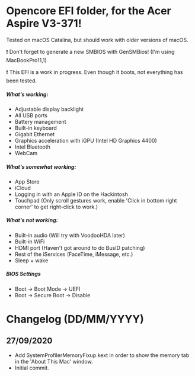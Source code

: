 # Opencore EFI folder, for the Acer Aspire V3-371!

Tested on macOS Catalina, but should work with older versions of macOS.

:exclamation: Don't forget to generate a new SMBIOS with GenSMBios! (I'm using MacBookPro11,1)

:exclamation: This EFI is a work in progress. Even though it boots, not everything has been tested.

##### What's working:
* Adjustable display backlight
* All USB ports
* Battery management
* Built-in keyboard
* Gigabit Ethernet
* Graphics acceleration with iGPU (Intel HD Graphics 4400)
* Intel Bluetooth
* WebCam

##### What's somewhat working:
* App Store
* iCloud
* Logging in with an Apple ID on the Hackintosh
* Touchpad (Only scroll gestures work, enable 'Click in bottom right corner' to get right-click to work.)

##### What's not working:
* Built-in audio (Will try with VoodooHDA later)
* Built-in WiFi
* HDMI port (Haven't got around to do BusID patching)
* Rest of the iServices (FaceTime, iMessage, etc.)
* Sleep + wake

##### BIOS Settings
* Boot → Boot Mode → UEFI
* Boot → Secure Boot → Disable

# Changelog (DD/MM/YYYY)


## 27/09/2020
* Add SystemProfilerMemoryFixup.kext in order to show the memory tab in the 'About This Mac' window.
* Initial commit.